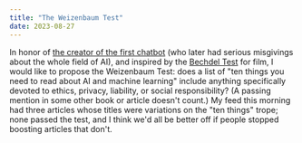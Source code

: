 ```yaml
---
title: "The Weizenbaum Test"
date: 2023-08-27
---
```


In honor of [the creator of the first chatbot][weizenbaum]
(who later had serious misgivings about the whole field of AI),
and inspired by the [Bechdel Test][bechdel] for film,
I would like to propose the Weizenbaum Test:
does a list of "ten things you need to read about AI and machine learning"
include anything specifically devoted to ethics, privacy, liability, or social responsibility?
(A passing mention in some other book or article doesn't count.)
My feed this morning had three articles whose titles were variations on the "ten things" trope;
none passed the test,
and I think we'd all be better off if people stopped boosting articles that don't.

[bechdel]: https://en.wikipedia.org/wiki/Bechdel_test
[weizenbaum]: https://en.wikipedia.org/wiki/Joseph_Weizenbaum
